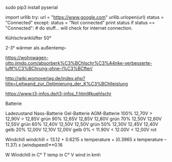 sudo pip3 install pyserial











import urllib
try:
    url = "https://www.google.com"
    urllib.urlopen(url)
    status = "Connected"
except:
    status = "Not connected"
print status
if status == "Connected":
    # do stuff...
will check for internet connection.














Kühlschranklüfter
50°

2-3° wärmer als außentemp-


https://wohnwagen-otto.jimdo.com/absorberk%C3%BChlschr%C3%A4nke-verbesserte-luftf%C3%BChrung-ohne-l%C3%BCfter/



http://wiki.womoverlag.de/index.php?title=Leitwand_zur_Optimierung_der_K%C3%BChlleistung

https://www.t3-infos.de/t3-infos_f.html#kuehlschr





Batterie

Ladezustand 	Nass-Batterie	Gel-Batterie	AGM-Batterie
100%	        12,70V	        > 12,90V	    > 12,85V        grün
90%	            12,65V      	12,85V	        12,80V          grün
70%	            12,50V	        12,60V	        12,55V          grün
60%	            12,40V	        12,50V	        12,50V          grün
50%	            12,30V	        12,45V	        12,40V          gelb
20%	            12,00V	        12,10V	        12,00V          gelb
0%	            < 11.90V	    < 12.00V	    < 12,00V        rot





Windchill
windchill = 13.12 + 0.6215 x temperature + (0.3965 x temperature – 11.37) x (windspeed)**0.16

W Windchill in C°
T temp in C°
V wind in kmh